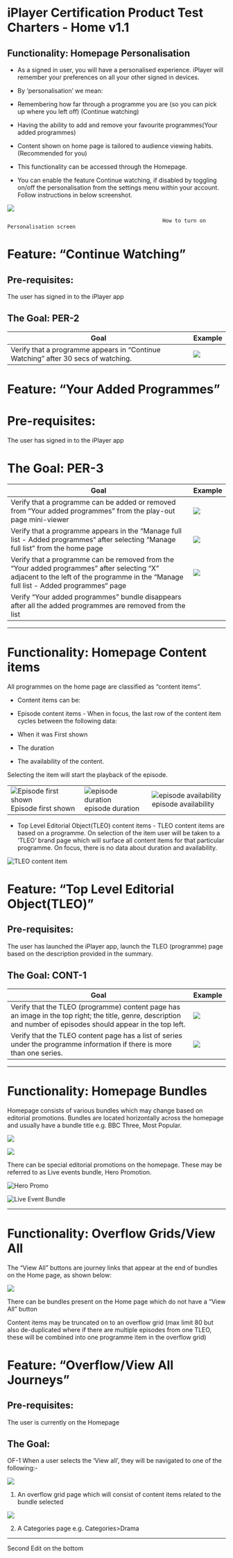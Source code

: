 # iPlayer Certification Product Test Charters - Home v1.1
  

## Functionality: Homepage Personalisation

- As a signed in user, you will have a personalised experience. iPlayer will remember your preferences on all your other signed in devices.

- By ‘personalisation’ we mean:

- Remembering how far through a programme you are (so you can pick up where you left off) (Continue watching)

- Having the ability to add and remove your favourite programmes(Your added programmes)

- Content shown on home page is tailored to audience viewing habits. (Recommended for you)

- This functionality can be accessed through the Homepage.

- You can enable the feature Continue watching, if disabled by toggling on/off the personalisation from the settings menu within your account. Follow instructions in below screenshot.

  
  

![](https://paper-attachments.dropbox.com/s_ACE07469753DC2C988590B03970BF2D177010E2D3B8B8C9944C82DF73FC2DCBF_1568974865566_Screenshot+2019-09-20+at+11.18.45.png)

                                                      How to turn on Personalisation screen

  
  

# Feature: “Continue Watching”


## Pre-requisites:

The user has signed in to the iPlayer app

## The Goal: PER-2

| Goal      | Example |
| ----------- | ----------- |
| Verify that a programme appears in “Continue Watching” after 30 secs of watching.      | ![](https://paper-attachments.dropbox.com/s_4CDF57DFFF10EB6469F22849E81D7484D7D54C0C9805F37343104E6A4073EB60_1606492646427_image.png)|


  

# Feature: “Your Added Programmes”

# Pre-requisites:

The user has signed in to the iPlayer app

# The Goal: PER-3

| Goal      | Example |
| ----------- | ----------- |
| Verify that a programme can be added or removed from “Your added programmes” from the play-out page mini-viewer      | ![](https://paper-attachments.dropbox.com/s_ACE07469753DC2C988590B03970BF2D177010E2D3B8B8C9944C82DF73FC2DCBF_1566470768466_image.png)       |
| Verify that a programme appears in the “Manage full list - Added programmes“ after selecting “Manage full list” from the home page   | ![](https://paper-attachments.dropbox.com/s_ACE07469753DC2C988590B03970BF2D177010E2D3B8B8C9944C82DF73FC2DCBF_1566471082309_image.png)        |
|Verify that a programme can be removed from the “Your added programmes” after selecting “X” adjacent to the left of the programme in the “Manage full list - Added programmes“ page|![](https://paper-attachments.dropbox.com/s_ACE07469753DC2C988590B03970BF2D177010E2D3B8B8C9944C82DF73FC2DCBF_1566470614287_image.png)|
|Verify “Your added programmes” bundle disappears after all the added programmes are removed from the list | |

  

----------

# Functionality: Homepage Content items


All programmes on the home page are classified as “content items”.
  

- Content items can be:

- Episode content items - When in focus, the last row of the content item cycles between the following data:

- When it was First shown

- The duration

- The availability of the content.

  

Selecting the item will start the playback of the episode.

 |       |  | |
| ----------- | ----------- | ---- |
| ![Episode first shown](https://paper-attachments.dropbox.com/s_ACE07469753DC2C988590B03970BF2D177010E2D3B8B8C9944C82DF73FC2DCBF_1570018610078_image.png) Episode first shown | ![episode duration](https://paper-attachments.dropbox.com/s_ACE07469753DC2C988590B03970BF2D177010E2D3B8B8C9944C82DF73FC2DCBF_1570018481372_image.png) episode duration | ![episode availability](https://paper-attachments.dropbox.com/s_ACE07469753DC2C988590B03970BF2D177010E2D3B8B8C9944C82DF73FC2DCBF_1570018531612_image.png) episode availability |

- Top Level Editorial Object(TLEO) content items - TLEO content items are based on a programme. On selection of the item user will be taken to a ‘TLEO’ brand page which will surface all content items for that particular programme. On focus, there is no data about duration and availability.

  
  

![TLEO content item](https://paper-attachments.dropbox.com/s_ACE07469753DC2C988590B03970BF2D177010E2D3B8B8C9944C82DF73FC2DCBF_1568976596637_image.png )

  
  
  

# Feature: “Top Level Editorial Object(TLEO)”

  

## Pre-requisites:

The user has launched the iPlayer app, launch the TLEO (programme) page based on the description provided in the summary.

## The Goal: CONT-1

| Goal | Example |
| ----------- | ----------- |
| Verify that the TLEO (programme) content page has an image in the top right; the title, genre, description and number of episodes should appear in the top left.| ![](https://paper-attachments.dropbox.com/s_2A334D7AB84E86A54FE6454633BED3FAE9FB2E7DF2DCF09277F89DA23A01EC3F_1574418819344_Screenshot+2019-11-18+at+3.58.25+pm.png)|
| Verify that the TLEO content page has a list of series under the programme information if there is more than one series.|![](https://paper-attachments.dropbox.com/s_2A334D7AB84E86A54FE6454633BED3FAE9FB2E7DF2DCF09277F89DA23A01EC3F_1574420112592_Screenshot+2019-11-22+at+10.54.28+am.png)|

 

----------

# Functionality: Homepage Bundles

  

Homepage consists of various bundles which may change based on editorial promotions. Bundles are located horizontally across the homepage and usually have a bundle title e.g. BBC Three, Most Popular.

  
  

![](https://paper-attachments.dropbox.com/s_ACE07469753DC2C988590B03970BF2D177010E2D3B8B8C9944C82DF73FC2DCBF_1569849161542_image.png)

  

![](https://paper-attachments.dropbox.com/s_ACE07469753DC2C988590B03970BF2D177010E2D3B8B8C9944C82DF73FC2DCBF_1569849187526_image.png)

  
  

There can be special editorial promotions on the homepage. These may be referred to as Live events bundle, Hero Promotion.

  
  

![Hero Promo](https://paper-attachments.dropbox.com/s_4CDF57DFFF10EB6469F22849E81D7484D7D54C0C9805F37343104E6A4073EB60_1606741526454_image.png)

![Live Event Bundle](https://paper-attachments.dropbox.com/s_4CDF57DFFF10EB6469F22849E81D7484D7D54C0C9805F37343104E6A4073EB60_1606741597628_image.png)

  

----------

# Functionality: Overflow Grids/View All

  

The “View All” buttons are journey links that appear at the end of bundles on the Home page, as shown below:

  

![](https://paper-attachments.dropbox.com/s_4CDF57DFFF10EB6469F22849E81D7484D7D54C0C9805F37343104E6A4073EB60_1606741756593_image.png)

   

There can be bundles present on the Home page which do not have a “View All” button


Content items may be truncated on to an overflow grid (max limit 80 but also de-duplicated where if there are multiple episodes from one TLEO, these will be combined into one programme item in the overflow grid)

  

# Feature: “Overflow/View All Journeys”

  

## Pre-requisites:

The user is currently on the Homepage

## The Goal:

  

OF-1 When a user selects the ‘View all’, they will be navigated to one of the following:-
 

![](https://paper-attachments.dropbox.com/s_99CB65C8F70024B615EEFDA74BF1B64506DFAAB0ABFD4E7A0D1492E2EEF76652_1570019213035_Screenshot+2019-10-02+at+1.26.09+pm.png)
 

1. An overflow grid page which will consist of content items related to the bundle selected
  

![](https://paper-attachments.dropbox.com/s_4CDF57DFFF10EB6469F22849E81D7484D7D54C0C9805F37343104E6A4073EB60_1606742056693_image.png)

 

2. A Categories page e.g. Categories>Drama


----------

Second Edit on the bottom
